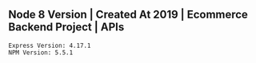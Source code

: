 ## Node 8 Version | Created At 2019 | Ecommerce Backend Project | APIs

    Express Version: 4.17.1
    NPM Version: 5.5.1
